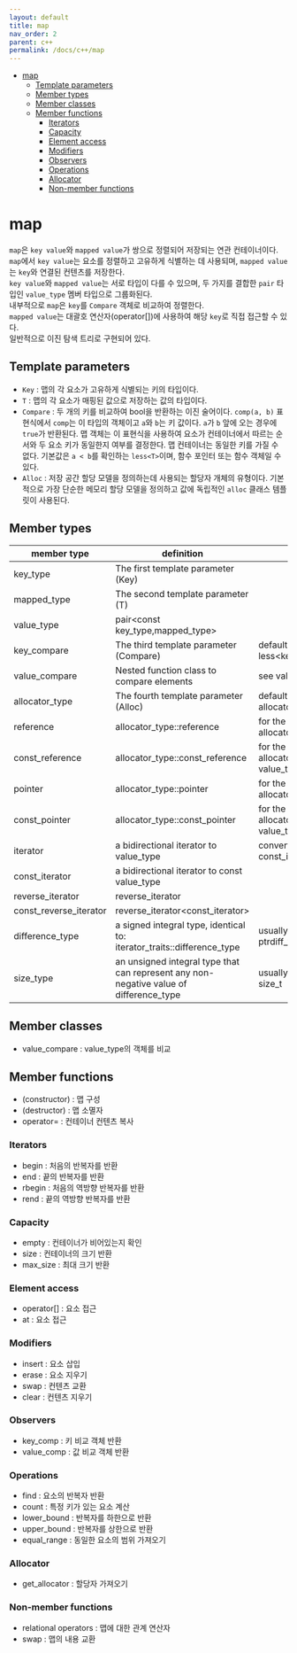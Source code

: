 ```yaml
---
layout: default
title: map
nav_order: 2
parent: c++ 
permalink: /docs/c++/map
---
```


- [map](#map)
  - [Template parameters](#template-parameters)
  - [Member types](#member-types)
  - [Member classes](#member-classes)
  - [Member functions](#member-functions)
    - [Iterators](#iterators)
    - [Capacity](#capacity)
    - [Element access](#element-access)
    - [Modifiers](#modifiers)
    - [Observers](#observers)
    - [Operations](#operations)
    - [Allocator](#allocator)
    - [Non-member functions](#non-member-functions)

# map

`map`은 `key value`와 `mapped value`가 쌍으로 정렬되어 저장되는 연관 컨테이너이다. 
`map`에서 `key value`는 요소를 정렬하고 고유하게 식별하는 데 사용되며, `mapped value`는 `key`와 연결된 컨텐츠를 저장한다.  
`key value`와 `mapped value`는 서로 타입이 다를 수 있으며, 두 가지를 결합한 `pair` 타입인 `value_type` 멤버 타입으로 그룹화된다.  
내부적으로 `map`은 `key`를 `Compare` 객체로 비교하여 정렬한다.  
`mapped value`는 대괄호 연산자(operator[])에 사용하여 해당 `key`로 직접 접근할 수 있다.  
일반적으로 이진 탐색 트리로 구현되어 있다.  

## Template parameters

- `Key` : 맵의 각 요소가 고유하게 식별되는 키의 타입이다.
- `T` : 맵의 각 요소가 매핑된 값으로 저장하는 값의 타입이다.
- `Compare` : 두 개의 키를 비교하여 bool을 반환하는 이진 술어이다. `comp(a, b)` 표현식에서 `comp`는 이 타입의 객체이고 `a`와 `b`는 키 값이다. `a`가 `b` 앞에 오는 경우에 `true`가 반환된다. 맵 객체는 이 표현식을 사용하여 요소가 컨테이너에서 따르는 순서와 두 요소 키가 동일한지 여부를 결정한다. 맵 컨테이너는 동일한 키를 가질 수 없다. 기본값은 `a < b`를 확인하는 `less<T>`이며, 함수 포인터 또는 함수 객체일 수 있다. 
- `Alloc` : 저장 공간 할당 모델을 정의하는데 사용되는 할당자 개체의 유형이다. 기본적으로 가장 단순한 메모리 할당 모델을 정의하고 값에 독립적인 `alloc` 클래스 템플릿이 사용된다. 


## Member types

| member type            | definition                                                                             | notes                                        |
| ---------------------- | -------------------------------------------------------------------------------------- | -------------------------------------------- |
| key_type               | The first template parameter (Key)                                                     |                                              |
| mapped_type            | The second template parameter (T)                                                      |                                              |
| value_type             | pair<const key_type,mapped_type>                                                       |                                              |
| key_compare            | The third template parameter (Compare)                                                 | defaults to: less<key_type>                  |
| value_compare          | Nested function class to compare elements                                              | see value_comp                               |
| allocator_type         | The fourth template parameter (Alloc)                                                  | defaults to: allocator<value_type>           |
| reference              | allocator_type::reference                                                              | for the default allocator: value_type&       |
| const_reference        | allocator_type::const_reference                                                        | for the default allocator: const value_type& |
| pointer                | allocator_type::pointer                                                                | for the default allocator: value_type*       |
| const_pointer          | allocator_type::const_pointer                                                          | for the default allocator: const value_type* |
| iterator               | a bidirectional iterator to value_type                                                 | convertible to const_iterator                |
| const_iterator         | a bidirectional iterator to const value_type                                           |                                              |
| reverse_iterator       | reverse_iterator<iterator>                                                             |                                              |
| const_reverse_iterator | reverse_iterator<const_iterator>                                                       |                                              |
| difference_type        | a signed integral type, identical to: iterator_traits<iterator>::difference_type       | usually the same as ptrdiff_t                |
| size_type              | an unsigned integral type that can represent any non-negative value of difference_type | usually the same as size_t                   |

## Member classes
- value_compare : value_type의 객체를 비교

## Member functions

- (constructor) : 맵 구성
- (destructor) : 맵 소멸자
- operator= : 컨테이너 컨텐츠 복사

### Iterators
- begin : 처음의 반복자를 반환
- end : 끝의 반복자를 반환
- rbegin : 처음의 역방향 반복자를 반환
- rend : 끝의 역방향 반복자를 반환

### Capacity
- empty : 컨테이너가 비어있는지 확인
- size : 컨테이너의 크기 반환
- max_size : 최대 크기 반환

### Element access
- operator[] : 요소 접근
- at : 요소 접근

### Modifiers
- insert : 요소 삽입
- erase : 요소 지우기
- swap : 컨텐츠 교환
- clear : 컨텐츠 지우기

### Observers
- key_comp : 키 비교 객체 반환
- value_comp : 값 비교 객체 반환

### Operations
- find : 요소의 반복자 반환
- count : 특정 키가 있는 요소 계산
- lower_bound : 반복자를 하한으로 반환
- upper_bound : 반복자를 상한으로 반환
- equal_range : 동일한 요소의 범위 가져오기

### Allocator
- get_allocator : 할당자 가져오기

### Non-member functions
- relational operators : 맵에 대한 관계 연산자
- swap : 맵의 내용 교환
